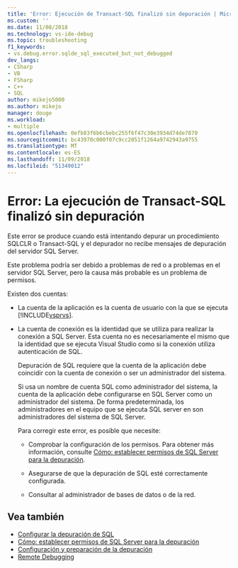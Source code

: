 ```yaml
---
title: 'Error: Ejecución de Transact-SQL finalizó sin depuración | Microsoft Docs'
ms.custom: ''
ms.date: 11/08/2018
ms.technology: vs-ide-debug
ms.topic: troubleshooting
f1_keywords:
- vs.debug.error.sqlde_sql_executed_but_not_debugged
dev_langs:
- CSharp
- VB
- FSharp
- C++
- SQL
author: mikejo5000
ms.author: mikejo
manager: douge
ms.workload:
- multiple
ms.openlocfilehash: 0efb83f6b6cbebc255f6f47c30e3934d74de7870
ms.sourcegitcommit: bc43970c000f07c9cc2051f1264a9742943a9755
ms.translationtype: MT
ms.contentlocale: es-ES
ms.lasthandoff: 11/09/2018
ms.locfileid: "51349012"
---
```

# <a name="error-transact-sql-execution-ended-without-debugging"></a>Error: La ejecución de Transact-SQL finalizó sin depuración

Este error se produce cuando está intentando depurar un procedimiento SQLCLR o Transact-SQL y el depurador no recibe mensajes de depuración del servidor SQL Server.  
  
Este problema podría ser debido a problemas de red o a problemas en el servidor SQL Server, pero la causa más probable es un problema de permisos.  
  
Existen dos cuentas:  
  
- La cuenta de la aplicación es la cuenta de usuario con la que se ejecuta [!INCLUDE[vsprvs](../code-quality/includes/vsprvs_md.md)].  
  
- La cuenta de conexión es la identidad que se utiliza para realizar la conexión a SQL Server. Esta cuenta no es necesariamente el mismo que la identidad que se ejecuta Visual Studio como si la conexión utiliza autenticación de SQL.  
  
  Depuración de SQL requiere que la cuenta de la aplicación debe coincidir con la cuenta de conexión o ser un administrador del sistema.  
  
  Si usa un nombre de cuenta SQL como administrador del sistema, la cuenta de la aplicación debe configurarse en SQL Server como un administrador del sistema. De forma predeterminada, los administradores en el equipo que se ejecuta SQL server en son administradores del sistema de SQL Server.  
  
  Para corregir este error, es posible que necesite:  
  
  - Comprobar la configuración de los permisos. Para obtener más información, consulte [Cómo: establecer permisos de SQL Server para la depuración](https://msdn.microsoft.com/84e088d0-0409-41d4-841b-f5d4b0fda414).  
  
  - Asegurarse de que la depuración de SQL esté correctamente configurada.  
  
  - Consultar al administrador de bases de datos o de la red.  
  
## <a name="see-also"></a>Vea también

- [Configurar la depuración de SQL](https://docs.microsoft.com/previous-versions/visualstudio/visual-studio-2010/s4sszxst(v=vs.100))
- [Cómo: establecer permisos de SQL Server para la depuración](https://msdn.microsoft.com/84e088d0-0409-41d4-841b-f5d4b0fda414)
- [Configuración y preparación de la depuración](../debugger/debugger-settings-and-preparation.md)
- [Remote Debugging](../debugger/remote-debugging.md)